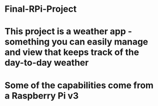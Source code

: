 # Final-RPi-Project
# This project is a weather app - something you can easily manage and view that keeps track of the day-to-day weather
# Some of the capabilities come from a Raspberry Pi v3
# 
